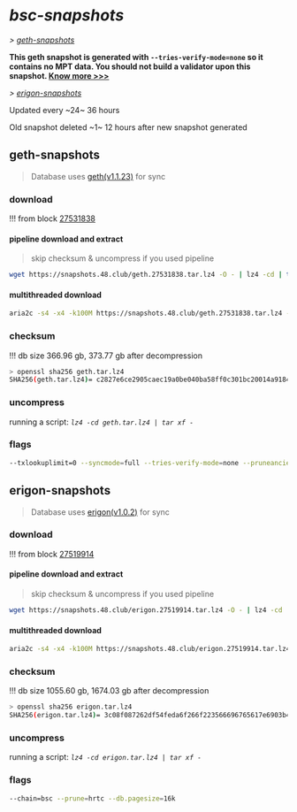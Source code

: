 # *bsc-snapshots*


*\> [geth-snapshots](#geth-snapshots)*

**This geth snapshot is generated with `--tries-verify-mode=none` so it contains no MPT data. You should not build a validator upon this snapshot. [Know more >>>](https://github.com/bnb-chain/bsc/pull/926)**

*\> [erigon-snapshots](#erigon-snapshots)*

Updated every ~24~ 36 hours

Old snapshot deleted ~1~ 12 hours after new snapshot generated

## geth-snapshots


> Database uses [geth(v1.1.23)](https://github.com/bnb-chain/bsc/releases/tag/v1.1.23) for sync


### download

<!-- begin_geth -->

!!! from block [27531838](https://bscscan.com/block/27531838)

#### pipeline download and extract
> skip checksum & uncompress if you used pipeline
```bash
wget https://snapshots.48.club/geth.27531838.tar.lz4 -O - | lz4 -cd | tar xf -
```

#### multithreaded download

```bash
aria2c -s4 -x4 -k100M https://snapshots.48.club/geth.27531838.tar.lz4 -o geth.tar.lz4
```


### checksum

!!! db size 366.96 gb, 373.77 gb after decompression
```bash
> openssl sha256 geth.tar.lz4
SHA256(geth.tar.lz4)= c2827e6ce2905caec19a0be040ba58ff0c301bc20014a918437ca22b6ea92156
```

<!-- end_geth -->

### uncompress


running a script: _`lz4 -cd geth.tar.lz4 | tar xf -`_


### flags


```bash
--txlookuplimit=0 --syncmode=full --tries-verify-mode=none --pruneancient=true --diffblock=5000
```


## erigon-snapshots


> Database uses [erigon(v1.0.2)](https://github.com/node-real/bsc-erigon/releases/tag/v1.0.2) for sync


### download

<!-- begin_erigon -->

!!! from block [27519914](https://bscscan.com/block/27519914)

#### pipeline download and extract
> skip checksum & uncompress if you used pipeline
```bash
wget https://snapshots.48.club/erigon.27519914.tar.lz4 -O - | lz4 -cd | tar xf -
```

#### multithreaded download

```bash
aria2c -s4 -x4 -k100M https://snapshots.48.club/erigon.27519914.tar.lz4 -o erigon.tar.lz4
```


### checksum

!!! db size 1055.60 gb, 1674.03 gb after decompression
```bash
> openssl sha256 erigon.tar.lz4
SHA256(erigon.tar.lz4)= 3c08f087262df54feda6f266f223566696765617e6903b469b91d30648a4d739
```

<!-- end_erigon -->


### uncompress


running a script: _`lz4 -cd erigon.tar.lz4 | tar xf -`_


### flags


```bash
--chain=bsc --prune=hrtc --db.pagesize=16k
```
